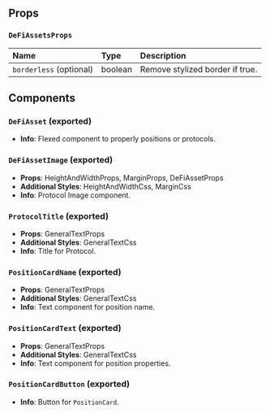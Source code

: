 ## Props

### `DeFiAssetsProps`
| Name | Type | Description                                                          |
| :--- | :--- | :------------------------------------------------------------------- |
| `borderless` (optional) | boolean | Remove stylized border if true.

## Components

### `DeFiAsset` (exported)
- **Info**: Flexed component to properly positions or protocols.

### `DeFiAssetImage` (exported)
- **Props**: HeightAndWidthProps, MarginProps, DeFiAssetProps
- **Additional Styles**: HeightAndWidthCss, MarginCss
- **Info**: Protocol Image component.

### `ProtocolTitle` (exported)
- **Props**: GeneralTextProps
- **Additional Styles**: GeneralTextCss
- **Info**: Title for Protocol.

### `PositionCardName` (exported)
- **Props**: GeneralTextProps
- **Additional Styles**: GeneralTextCss
- **Info**: Text component for position name.

### `PositionCardText` (exported)
- **Props**: GeneralTextProps
- **Additional Styles**: GeneralTextCss
- **Info**: Text component for position properties.

### `PositionCardButton` (exported)
- **Info**: Button for `PositionCard`.